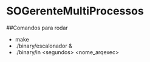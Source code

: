 # SOGerenteMultiProcessos

##Comandos para rodar

 * make
 * ./binary/escalonador &
 * ./binary/in \<segundos\> \<nome_arqexec\>